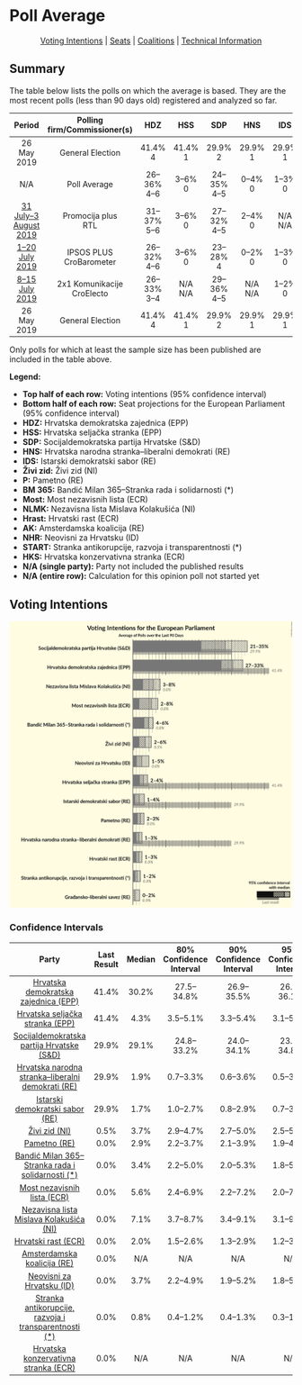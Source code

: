 # Poll Average

<p align="center"><a href="#voting-intentions">Voting Intentions</a> | <a href="#seats">Seats</a> | <a href="#coalitions">Coalitions</a> | <a href="#technical-information">Technical Information</a></p>

## Summary

The table below lists the polls on which the average is based. They are the most recent polls (less than 90 days old) registered and analyzed so far.

| Period     | Polling firm/Commissioner(s) | HDZ | HSS | SDP | HNS | IDS | Živi zid | P | BM 365 | Most | NLMK | Hrast | AK | NHR | START | HKS |
|:----------:|:----------------------------:|:--:|:--:|:--:|:--:|:--:|:--:|:--:|:--:|:--:|:--:|:--:|:--:|:--:|:--:|:--:|
| 26 May 2019 | General Election | 41.4% <br> 4 | 41.4% <br> 1 | 29.9% <br> 2 | 29.9% <br> 1 | 29.9% <br> 1 | 0.5% <br> 0 | 0.0% <br> 0 | 0.0% <br> 0 | 0.0% <br> 0 | 0.0% <br> 0 | 0.0% <br> 0 | 0.0% <br> 0 | 0.0% <br> 0 | 0.0% <br> 0 | 0.0% <br> 0 |
| N/A | Poll Average | 26–36% <br> 4–6 | 3–6% <br> 0 | 24–35% <br> 4–5 | 0–4% <br> 0 | 1–3% <br> 0 | 2–5% <br> 0 | 2–4% <br> 0 | 2–6% <br> 0 | 2–8% <br> 0–1 | 3–10% <br> 0–1 | 1–3% <br> 0 | N/A <br> N/A | 2–5% <br> 0 | 0–2% <br> 0 | N/A <br> N/A |
| [31 July–3 August 2019](2019-08-03-Promocijaplus.html) | Promocija plus <br> RTL | 31–37% <br> 5–6 | 3–6% <br> 0 | 27–32% <br> 4–5 | 2–4% <br> 0 | N/A <br> N/A | 2–4% <br> 0 | N/A <br> N/A | 2–4% <br> 0 | 5–8% <br> 0–1 | 6–9% <br> 1 | N/A <br> N/A | N/A <br> N/A | 3–6% <br> 0 | N/A <br> N/A | N/A <br> N/A |
| [1–20 July 2019](2019-07-20-IPSOSPLUS.html) | IPSOS PLUS <br> CroBarometer | 26–32% <br> 4–6 | 3–6% <br> 0 | 23–28% <br> 4 | 0–2% <br> 0 | 1–3% <br> 0 | 3–5% <br> 0 | 2–4% <br> 0 | 3–6% <br> 0 | 5–8% <br> 0–1 | 6–10% <br> 1 | 1–3% <br> 0 | N/A <br> N/A | 2–4% <br> 0 | 0–1% <br> 0 | N/A <br> N/A |
| [8–15 July 2019](2019-07-15-2x1Komunikacije.html) | 2x1 Komunikacije <br> CroElecto | 26–33% <br> 3–4 | N/A <br> N/A | 29–36% <br> 4–5 | N/A <br> N/A | 1–2% <br> 0 | 3–5% <br> 0 | N/A <br> N/A | N/A <br> N/A | 2–4% <br> 0 | 3–6% <br> 0 | N/A <br> N/A | N/A <br> N/A | 3–5% <br> 0 | N/A <br> N/A | N/A <br> N/A |
| 26 May 2019 | General Election | 41.4% <br> 4 | 41.4% <br> 1 | 29.9% <br> 2 | 29.9% <br> 1 | 29.9% <br> 1 | 0.5% <br> 0 | 0.0% <br> 0 | 0.0% <br> 0 | 0.0% <br> 0 | 0.0% <br> 0 | 0.0% <br> 0 | 0.0% <br> 0 | 0.0% <br> 0 | 0.0% <br> 0 | 0.0% <br> 0 |

Only polls for which at least the sample size has been published are included in the table above.

**Legend:**
+ **Top half of each row:** Voting intentions (95% confidence interval)
+ **Bottom half of each row:** Seat projections for the European Parliament (95% confidence interval)
+ **HDZ:** Hrvatska demokratska zajednica (EPP)
+ **HSS:** Hrvatska seljačka stranka (EPP)
+ **SDP:** Socijaldemokratska partija Hrvatske (S&D)
+ **HNS:** Hrvatska narodna stranka–liberalni demokrati (RE)
+ **IDS:** Istarski demokratski sabor (RE)
+ **Živi zid:** Živi zid (NI)
+ **P:** Pametno (RE)
+ **BM 365:** Bandić Milan 365–Stranka rada i solidarnosti (*)
+ **Most:** Most nezavisnih lista (ECR)
+ **NLMK:** Nezavisna lista Mislava Kolakušića (NI)
+ **Hrast:** Hrvatski rast (ECR)
+ **AK:** Amsterdamska koalicija (RE)
+ **NHR:** Neovisni za Hrvatsku (ID)
+ **START:** Stranka antikorupcije, razvoja i transparentnosti (*)
+ **HKS:** Hrvatska konzervativna stranka (ECR)
+ **N/A (single party):** Party not included the published results
+ **N/A (entire row):** Calculation for this opinion poll not started yet

## Voting Intentions

![Graph with voting intentions not yet produced](average-2019-09-30.png "Voting Intentions")

### Confidence Intervals

| Party | Last Result | Median | 80% Confidence Interval | 90% Confidence Interval | 95% Confidence Interval | 99% Confidence Interval |
|:-----:|:-----------:|:------:|:-----------------------:|:-----------------------:|:-----------------------:|:-----------------------:|
| <a href="#hrvatska-demokratska-zajednica-(epp)">Hrvatska demokratska zajednica (EPP)</a> | 41.4% | 30.2% | 27.5–34.8% |26.9–35.5% | 26.4–36.1% | 25.4–37.2% |
| <a href="#hrvatska-seljačka-stranka-(epp)">Hrvatska seljačka stranka (EPP)</a> | 41.4% | 4.3% | 3.5–5.1% |3.3–5.4% | 3.1–5.6% | 2.8–6.1% |
| <a href="#socijaldemokratska-partija-hrvatske-(s&d)">Socijaldemokratska partija Hrvatske (S&D)</a> | 29.9% | 29.1% | 24.8–33.2% |24.0–34.1% | 23.5–34.8% | 22.5–36.1% |
| <a href="#hrvatska-narodna-stranka–liberalni-demokrati-(re)">Hrvatska narodna stranka–liberalni demokrati (RE)</a> | 29.9% | 1.9% | 0.7–3.3% |0.6–3.6% | 0.5–3.8% | 0.4–4.2% |
| <a href="#istarski-demokratski-sabor-(re)">Istarski demokratski sabor (RE)</a> | 29.9% | 1.7% | 1.0–2.7% |0.8–2.9% | 0.7–3.1% | 0.6–3.6% |
| <a href="#živi-zid-(ni)">Živi zid (NI)</a> | 0.5% | 3.7% | 2.9–4.7% |2.7–5.0% | 2.5–5.3% | 2.2–5.8% |
| <a href="#pametno-(re)">Pametno (RE)</a> | 0.0% | 2.9% | 2.2–3.7% |2.1–3.9% | 1.9–4.1% | 1.7–4.6% |
| <a href="#bandić-milan-365–stranka-rada-i-solidarnosti-(*)">Bandić Milan 365–Stranka rada i solidarnosti (*)</a> | 0.0% | 3.4% | 2.2–5.0% |2.0–5.3% | 1.8–5.6% | 1.6–6.1% |
| <a href="#most-nezavisnih-lista-(ecr)">Most nezavisnih lista (ECR)</a> | 0.0% | 5.6% | 2.4–6.9% |2.2–7.2% | 2.0–7.5% | 1.6–8.1% |
| <a href="#nezavisna-lista-mislava-kolakušića-(ni)">Nezavisna lista Mislava Kolakušića (NI)</a> | 0.0% | 7.1% | 3.7–8.7% |3.4–9.1% | 3.1–9.5% | 2.7–10.2% |
| <a href="#hrvatski-rast-(ecr)">Hrvatski rast (ECR)</a> | 0.0% | 2.0% | 1.5–2.6% |1.3–2.9% | 1.2–3.1% | 1.0–3.4% |
| <a href="#amsterdamska-koalicija-(re)">Amsterdamska koalicija (RE)</a> | 0.0% | N/A | N/A |N/A | N/A | N/A |
| <a href="#neovisni-za-hrvatsku-(id)">Neovisni za Hrvatsku (ID)</a> | 0.0% | 3.7% | 2.2–4.9% |1.9–5.2% | 1.8–5.4% | 1.5–5.9% |
| <a href="#stranka-antikorupcije,-razvoja-i-transparentnosti-(*)">Stranka antikorupcije, razvoja i transparentnosti (*)</a> | 0.0% | 0.8% | 0.4–1.2% |0.4–1.3% | 0.3–1.5% | 0.2–1.8% |
| <a href="#hrvatska-konzervativna-stranka-(ecr)">Hrvatska konzervativna stranka (ECR)</a> | 0.0% | N/A | N/A |N/A | N/A | N/A |

